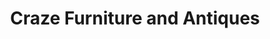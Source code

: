 ---
title: "Craze Furniture and Antiques"
url: /new-hill/craze-furniture-and-antiques/
shop: furniture
---